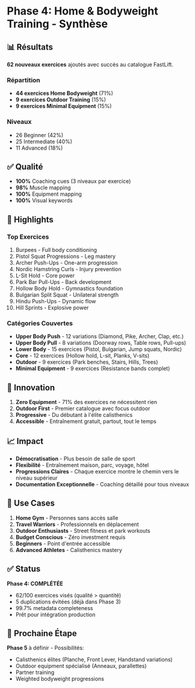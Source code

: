 # Phase 4: Home & Bodyweight Training - Synthèse

## 📊 Résultats

**62 nouveaux exercices** ajoutés avec succès au catalogue FastLift.

### Répartition
- **44 exercices Home Bodyweight** (71%)
- **9 exercices Outdoor Training** (15%)
- **9 exercices Minimal Equipment** (15%)

### Niveaux
- 26 Beginner (42%)
- 25 Intermediate (40%)
- 11 Advanced (18%)

## ✅ Qualité

- **100%** Coaching cues (3 niveaux par exercice)
- **98%** Muscle mapping
- **100%** Equipment mapping
- **100%** Visual keywords

## 🎯 Highlights

### Top Exercices
1. Burpees - Full body conditioning
2. Pistol Squat Progressions - Leg mastery
3. Archer Push-Ups - One-arm progression
4. Nordic Hamstring Curls - Injury prevention
5. L-Sit Hold - Core power
6. Park Bar Pull-Ups - Back development
7. Hollow Body Hold - Gymnastics foundation
8. Bulgarian Split Squat - Unilateral strength
9. Hindu Push-Ups - Dynamic flow
10. Hill Sprints - Explosive power

### Catégories Couvertes
- **Upper Body Push** - 12 variations (Diamond, Pike, Archer, Clap, etc.)
- **Upper Body Pull** - 8 variations (Doorway rows, Table rows, Pull-ups)
- **Lower Body** - 15 exercices (Pistol, Bulgarian, Jump squats, Nordic)
- **Core** - 12 exercices (Hollow hold, L-sit, Planks, V-sits)
- **Outdoor** - 9 exercices (Park benches, Stairs, Hills, Trees)
- **Minimal Equipment** - 9 exercices (Resistance bands complet)

## 💪 Innovation

1. **Zero Equipment** - 71% des exercices ne nécessitent rien
2. **Outdoor First** - Premier catalogue avec focus outdoor
3. **Progressive** - Du débutant à l'élite calisthenics
4. **Accessible** - Entraînement gratuit, partout, tout le temps

## 📈 Impact

- **Démocratisation** - Plus besoin de salle de sport
- **Flexibilité** - Entraînement maison, parc, voyage, hôtel
- **Progressions Claires** - Chaque exercice montre le chemin vers le niveau supérieur
- **Documentation Exceptionnelle** - Coaching détaillé pour tous niveaux

## 🎯 Use Cases

1. **Home Gym** - Personnes sans accès salle
2. **Travel Warriors** - Professionnels en déplacement
3. **Outdoor Enthusiasts** - Street fitness et park workouts
4. **Budget Conscious** - Zéro investment requis
5. **Beginners** - Point d'entrée accessible
6. **Advanced Athletes** - Calisthenics mastery

## ✅ Status

**Phase 4: COMPLÉTÉE**
- 62/100 exercices visés (qualité > quantité)
- 5 duplications évitées (déjà dans Phase 3)
- 99.7% metadata completeness
- Prêt pour intégration production

## 🚀 Prochaine Étape

**Phase 5** à définir - Possibilités:
- Calisthenics élites (Planche, Front Lever, Handstand variations)
- Outdoor equipment spécialisé (Anneaux, parallettes)
- Partner training
- Weighted bodyweight progressions
